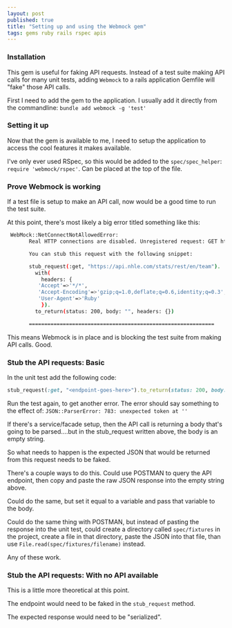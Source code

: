 ```yaml
---
layout: post
published: true
title: "Setting up and using the Webmock gem"
tags: gems ruby rails rspec apis
---
```


### Installation

This gem is useful for faking API requests. Instead of a test suite making API calls for many unit tests, adding `Webmock` to a rails application Gemfile will "fake" those API calls.

First I need to add the gem to the application. I usually add it directly from the commandline: `bundle add webmock -g 'test'`

### Setting it up

Now that the gem is available to me, I need to setup the application to access the cool features it makes available.

I've only ever used RSpec, so this would be added to the `spec/spec_helper`: `require 'webmock/rspec'`. Can be placed at the top of the file.

### Prove Webmock is working

If a test file is setup to make an API call, now would be a good time to run the test suite.

At this point, there's most likely a big error titled something like this:

```bash
 WebMock::NetConnectNotAllowedError:
       Real HTTP connections are disabled. Unregistered request: GET https://api.nhle.com/stats/rest/en/team with headers {'Accept'=>'*/*', 'Accept-Encoding'=>'gzip;q=1.0,deflate;q=0.6,identity;q=0.3', 'User-Agent'=>'Ruby'}

       You can stub this request with the following snippet:

       stub_request(:get, "https://api.nhle.com/stats/rest/en/team").
         with(
           headers: {
          'Accept'=>'*/*',
          'Accept-Encoding'=>'gzip;q=1.0,deflate;q=0.6,identity;q=0.3',
          'User-Agent'=>'Ruby'
           }).
         to_return(status: 200, body: "", headers: {})

       ============================================================
```
This means Webmock is in place and is blocking the test suite from making API calls. Good.

### Stub the API requests: Basic

In the unit test add the following code:

```ruby
stub_request(:get, "<endpoint-goes-here>").to_return(status: 200, body: "")
```

Run the test again, to get another error. The error should say something to the effect of: `JSON::ParserError: 783: unexpected token at ''`

If there's a service/facade setup, then the API call is returning a body that's going to be parsed....but in the stub_request written above, the body is an empty string.

So what needs to happen is the expected JSON that would be returned from this request needs to be faked.

There's a couple ways to do this. Could use POSTMAN to query the API endpoint, then copy and paste the raw JSON response into the empty string above.

Could do the same, but set it equal to a variable and pass that variable to the body.

Could do the same thing with POSTMAN, but instead of pasting the response into the unit test, could create a directory called `spec/fixtures` in the project, create a file in that directory, paste the JSON into that file, than use `File.read(spec/fixtures/filename)` instead.

Any of these work.

### Stub the API requests: With no API available

This is a little more theoretical at this point.

The endpoint would need to be faked in the `stub_request` method.

The expected response would need to be "serialized".

